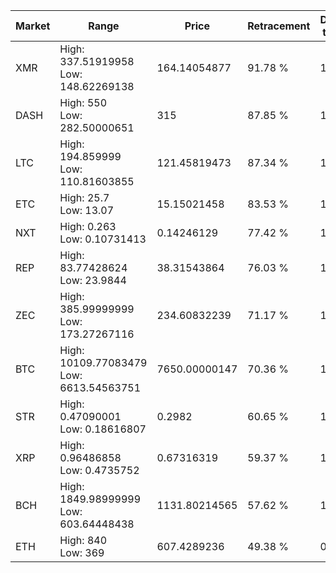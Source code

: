 | Market | Range | Price| Retracement | Doubles to 50% |
| --- | --- | --- | --- | --- |
| XMR | High: 337.51919958<br />Low: 148.62269138 | 164.14054877 | 91.78 % | 1.48 |
| DASH | High: 550<br />Low: 282.50000651 | 315 | 87.85 % | 1.32 |
| LTC | High: 194.859999<br />Low: 110.81603855 | 121.45819473 | 87.34 % | 1.26 |
| ETC | High: 25.7<br />Low: 13.07 | 15.15021458 | 83.53 % | 1.28 |
| NXT | High: 0.263<br />Low: 0.10731413 | 0.14246129 | 77.42 % | 1.30 |
| REP | High: 83.77428624<br />Low: 23.9844 | 38.31543864 | 76.03 % | 1.41 |
| ZEC | High: 385.99999999<br />Low: 173.27267116 | 234.60832239 | 71.17 % | 1.19 |
| BTC | High: 10109.77083479<br />Low: 6613.54563751 | 7650.00000147 | 70.36 % | 1.09 |
| STR | High: 0.47090001<br />Low: 0.18616807 | 0.2982 | 60.65 % | 1.10 |
| XRP | High: 0.96486858<br />Low: 0.4735752 | 0.67316319 | 59.37 % | 1.07 |
| BCH | High: 1849.98999999<br />Low: 603.64448438 | 1131.80214565 | 57.62 % | 1.08 |
| ETH | High: 840<br />Low: 369 | 607.4289236 | 49.38 % | 0.00 |
